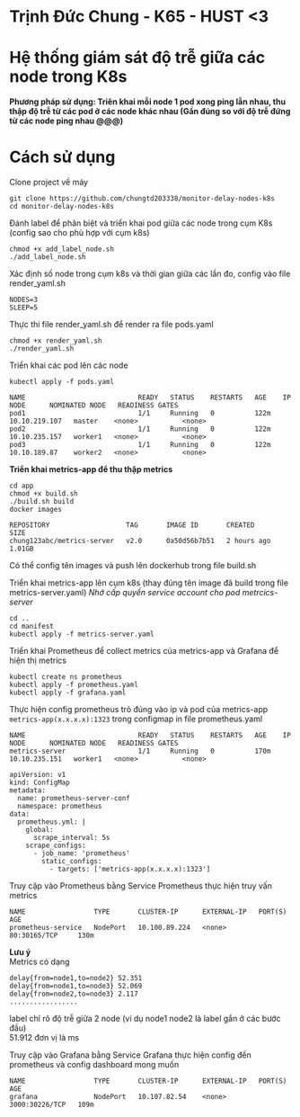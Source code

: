 # Trịnh Đức Chung - K65 - HUST <3
# Hệ thống giám sát độ trễ giữa các node trong K8s #
**Phương pháp sử dụng: Triên khai mỗi node 1 pod xong ping lẫn nhau, thu thập độ trễ từ các pod ở các node khác nhau (Gần đúng so với độ trễ đứng từ các node ping nhau @@@)**
# Cách sử dụng #
Clone project về máy
```console
git clone https://github.com/chungtd203338/monitor-delay-nodes-k8s
cd monitor-delay-nodes-k8s
```
Đánh label để phân biệt và triển khai pod giữa các node trong cụm K8s (config sao cho phù hợp với cụm k8s)
```console
chmod +x add_label_node.sh
./add_label_node.sh
```
Xác định số node trong cụm k8s và thời gian giữa các lần đo, config vào file render_yaml.sh
```console
NODES=3
SLEEP=5
```
Thực thi file render_yaml.sh để render ra file pods.yaml
```console
chmod +x render_yaml.sh
./render_yaml.sh
```
Triển khai các pod lên các node
```console
kubectl apply -f pods.yaml
```
```
NAME                            READY   STATUS    RESTARTS   AGE    IP              NODE      NOMINATED NODE   READINESS GATES
pod1                            1/1     Running   0          122m   10.10.219.107   master    <none>           <none>
pod2                            1/1     Running   0          122m   10.10.235.157   worker1   <none>           <none>
pod3                            1/1     Running   0          122m   10.10.189.87    worker2   <none>           <none>
```
**Triển khai metrics-app để thu thập metrics**
```console
cd app
chmod +x build.sh
./build.sh build
docker images
```
```
REPOSITORY                   TAG       IMAGE ID       CREATED       SIZE
chung123abc/metrics-server   v2.0      0a50d56b7b51   2 hours ago   1.01GB
```
Có thể config tên images và push lên dockerhub trong file build.sh

Triển khai metrics-app lên cụm k8s (thay đúng tên image đã build trong file metrics-server.yaml)
*Nhớ cấp quyền service account cho pod metrcics-server*
```console
cd ..
cd manifest
kubectl apply -f metrics-server.yaml
```

Triển khai Prometheus để collect metrics của metrics-app và Grafana để hiện thị metrics
```console
kubectl create ns prometheus
kubectl apply -f prometheus.yaml
kubectl apply -f grafana.yaml
```

Thực hiện config prometheus trỏ đúng vào ip và pod của metrics-app ```metrics-app(x.x.x.x):1323``` trong configmap in file prometheus.yaml
```
NAME                            READY   STATUS    RESTARTS   AGE    IP              NODE      NOMINATED NODE   READINESS GATES
metrics-server                  1/1     Running   0          170m   10.10.235.151   worker1   <none>           <none>

```
```
apiVersion: v1
kind: ConfigMap
metadata:
  name: prometheus-server-conf
  namespace: prometheus
data:
  prometheus.yml: |
    global:
      scrape_interval: 5s
    scrape_configs:
      - job_name: 'prometheus'
        static_configs:
          - targets: ['metrics-app(x.x.x.x):1323']
```

Truy cập vào Prometheus bằng Service Prometheus thực hiện truy vấn metrics
```
NAME                 TYPE       CLUSTER-IP      EXTERNAL-IP   PORT(S)          AGE
prometheus-service   NodePort   10.100.89.224   <none>        80:30165/TCP     130m
```
**Lưu ý** </br>
Metrics có dạng
```
delay{from=node1,to=node2} 52.351
delay{from=node1,to=node3} 52.069
delay{from=node2,to=node3} 2.117
.................
```
label chỉ rõ độ trễ giữa 2 node (ví dụ node1 node2 là label gắn ở các bước đầu) </br>
51.912 đơn vị là ms

Truy cập vào Grafana bằng Service Grafana thực hiện config đến prometheus và config dashboard mong muốn
```
NAME                 TYPE       CLUSTER-IP      EXTERNAL-IP   PORT(S)          AGE
grafana              NodePort   10.107.82.54    <none>        3000:30226/TCP   109m
```
